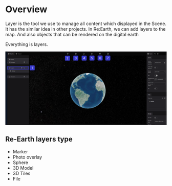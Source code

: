 # Overview

Layer is the tool we use to manage all content which displayed in the Scene. It has the similar idea in other projects.
In Re:Earth, we can add layers to the map. And also objects that can be rendered on the digital earth

Everything is layers.

![2023-03-07_11h53_12 1 (1).png](Overview%20bbfadcfd250f45e7b22ddb12c5e3ed31/2023-03-07_11h53_12_1_(1).png)

## Re-Earth layers type

- Marker
- Photo overlay
- Sphere
- 3D Model
- 3D Tiles
- File